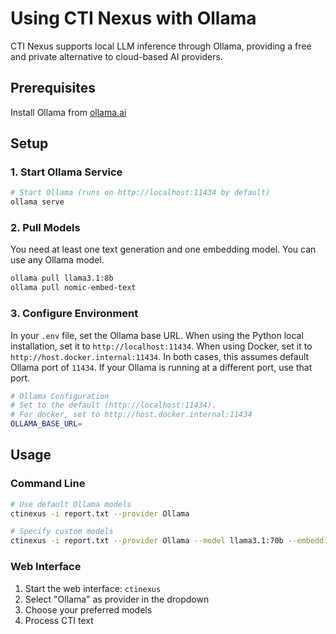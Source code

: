 # Using CTI Nexus with Ollama

CTI Nexus supports local LLM inference through Ollama, providing a free and private alternative to cloud-based AI providers.

## Prerequisites

Install Ollama from [ollama.ai](https://ollama.ai/download)

## Setup

### 1. Start Ollama Service

```bash
# Start Ollama (runs on http://localhost:11434 by default)
ollama serve
```

### 2. Pull Models

You need at least one text generation and one embedding model. You can use any Ollama model.

```bash
ollama pull llama3.1:8b
ollama pull nomic-embed-text
```

### 3. Configure Environment

In your `.env` file, set the Ollama base URL. When using the Python local installation, set it to `http://localhost:11434`. When using Docker, set it to `http://host.docker.internal:11434`. In both cases, this assumes default Ollama port of `11434`. If your Ollama is running at a different port, use that port.

```bash
# Ollama Configuration
# Set to the default (http://localhost:11434).
# For docker, set to http://host.docker.internal:11434
OLLAMA_BASE_URL=
```

## Usage

### Command Line

```bash
# Use default Ollama models
ctinexus -i report.txt --provider Ollama

# Specify custom models
ctinexus -i report.txt --provider Ollama --model llama3.1:70b --embedding-model nomic-embed-text
```

### Web Interface

1. Start the web interface: `ctinexus`
1. Select "Ollama" as provider in the dropdown
1. Choose your preferred models
1. Process CTI text
